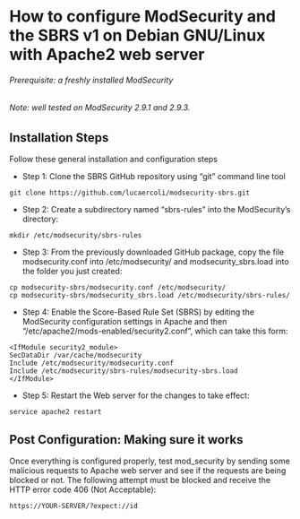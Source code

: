 # How to configure ModSecurity and the SBRS v1 on Debian GNU/Linux with Apache2 web server

###### Prerequisite: a freshly installed ModSecurity
###### Note: well tested on ModSecurity 2.9.1 and 2.9.3.


## Installation Steps 

Follow these general installation and configuration steps

* Step 1:  Clone the SBRS GitHub repository using “git” command line tool

```
git clone https://github.com/lucaercoli/modsecurity-sbrs.git
```

* Step 2:  Create a subdirectory named “sbrs-rules” into the ModSecurity’s directory:

```
mkdir /etc/modsecurity/sbrs-rules
```

* Step 3:  From the previously downloaded GitHub package, copy the file modsecurity.conf into /etc/modsecurity/ and modsecurity_sbrs.load into the folder you just created:

```
cp modsecurity-sbrs/modsecurity.conf /etc/modsecurity/
cp modsecurity-sbrs/modsecurity_sbrs.load /etc/modsecurity/sbrs-rules/
```

* Step 4: Enable the Score-Based Rule Set (SBRS) by editing the ModSecurity configuration settings in Apache and then “/etc/apache2/mods-enabled/security2.conf”, which can take this form:

```
<IfModule security2_module>
SecDataDir /var/cache/modsecurity
Include /etc/modsecurity/modsecurity.conf
Include /etc/modsecurity/sbrs-rules/modsecurity-sbrs.load
</IfModule>
```

* Step 5: Restart the Web server for the changes to take effect:

```
service apache2 restart
```





## Post Configuration: Making sure it works

Once everything is configured properly, test mod_security by sending some malicious requests to Apache web server and see if the requests are being blocked or not.
The following attempt must be blocked and receive the HTTP error code 406 (Not Acceptable):

```
https://YOUR-SERVER/?expect://id
```
